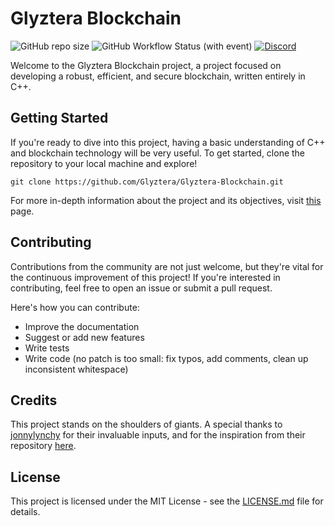 # Glyztera Blockchain
![GitHub repo size](https://img.shields.io/github/repo-size/Glyztera/blockchain?style=for-the-badge)
![GitHub Workflow Status (with event)](https://img.shields.io/github/actions/workflow/status/Glyztera/blockchain/c-cpp.yml?style=for-the-badge&label=CMake%20Build)
[![Discord](https://img.shields.io/discord/1137194451756912700?style=for-the-badge)](https://discord.gg/PHymDZgUgJ)

Welcome to the Glyztera Blockchain project, a project focused on developing a robust, efficient, and secure blockchain, written entirely in C++.

## Getting Started

If you're ready to dive into this project, having a basic understanding of C++ and blockchain technology will be very useful. To get started, clone the repository to your local machine and explore!

```
git clone https://github.com/Glyztera/Glyztera-Blockchain.git
```

For more in-depth information about the project and its objectives, visit [this](https://github.com/Glyztera) page.

## Contributing

Contributions from the community are not just welcome, but they're vital for the continuous improvement of this project! If you're interested in contributing, feel free to open an issue or submit a pull request.

Here's how you can contribute:

- Improve the documentation
- Suggest or add new features
- Write tests
- Write code (no patch is too small: fix typos, add comments, clean up inconsistent whitespace)

## Credits

This project stands on the shoulders of giants. A special thanks to [jonnylynchy](https://github.com/jonnylynchy) for their invaluable inputs, and for the inspiration from their repository [here](https://github.com/jonnylynchy/Blockchain-C-Plus-Plus-Example).

## License

This project is licensed under the MIT License - see the [LICENSE.md](LICENSE.md) file for details.
